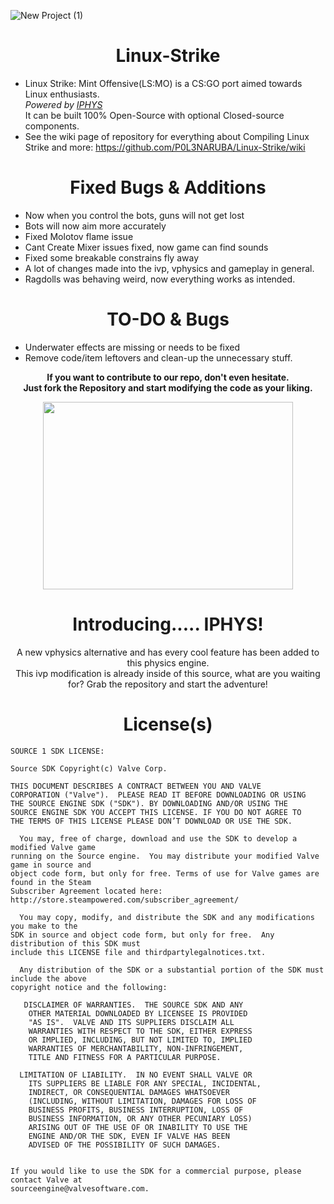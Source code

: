 ![New Project (1)](https://github.com/WH0LEWHALE/Linux-Strike/assets/76629678/9e820a54-dffc-4a6b-b231-1a304fd5e252)

<h1 align="center"> Linux-Strike </h1>

* Linux Strike: Mint Offensive(LS:MO) is a CS:GO port aimed towards Linux enthusiasts.<br>
*Powered by [IPHYS](#introducing-iphys)*<br>
It can be built 100% Open-Source with optional Closed-source components.<br>
* See the wiki page of repository for everything about Compiling Linux Strike and more: https://github.com/P0L3NARUBA/Linux-Strike/wiki

 <h1 align="center"> Fixed Bugs & Additions </h1>

 - Now when you control the bots, guns will not get lost
 - Bots will now aim more accurately
 - Fixed Molotov flame issue
 - Cant Create Mixer issues fixed, now game can find sounds
 - Fixed some breakable constrains fly away
 - A lot of changes made into the ivp, vphysics and gameplay in general.
 - Ragdolls was behaving weird, now everything works as intended.

<h1 align="center"> TO-DO & Bugs </h1>

- Underwater effects are missing or needs to be fixed
- Remove code/item leftovers and clean-up the unnecessary stuff.

**<p align="center">
If you want to contribute to our repo, don't even hesitate.<br>
Just fork the Repository and start modifying the code as your liking.</p>**

<div align="center">
<img width="400" height="300" src="https://github.com/user-attachments/assets/f69e94de-4415-49ec-8c0a-3b17147c21ec">
</div>

<h1 align="center">Introducing..... IPHYS!</h1>

<p align="center">
A new vphysics alternative and has every cool feature has been added to this physics engine.<br>
This ivp modification is already inside of this source, what are you waiting for? Grab the repository and start the adventure!
</p>

<h1 align="center"> License(s) </h1>

```
SOURCE 1 SDK LICENSE:

Source SDK Copyright(c) Valve Corp.  

THIS DOCUMENT DESCRIBES A CONTRACT BETWEEN YOU AND VALVE 
CORPORATION ("Valve").  PLEASE READ IT BEFORE DOWNLOADING OR USING 
THE SOURCE ENGINE SDK ("SDK"). BY DOWNLOADING AND/OR USING THE 
SOURCE ENGINE SDK YOU ACCEPT THIS LICENSE. IF YOU DO NOT AGREE TO 
THE TERMS OF THIS LICENSE PLEASE DON’T DOWNLOAD OR USE THE SDK.  

  You may, free of charge, download and use the SDK to develop a modified Valve game 
running on the Source engine.  You may distribute your modified Valve game in source and 
object code form, but only for free. Terms of use for Valve games are found in the Steam 
Subscriber Agreement located here: http://store.steampowered.com/subscriber_agreement/ 

  You may copy, modify, and distribute the SDK and any modifications you make to the 
SDK in source and object code form, but only for free.  Any distribution of this SDK must 
include this LICENSE file and thirdpartylegalnotices.txt.  
 
  Any distribution of the SDK or a substantial portion of the SDK must include the above 
copyright notice and the following: 

   DISCLAIMER OF WARRANTIES.  THE SOURCE SDK AND ANY 
    OTHER MATERIAL DOWNLOADED BY LICENSEE IS PROVIDED 
    "AS IS".  VALVE AND ITS SUPPLIERS DISCLAIM ALL 
    WARRANTIES WITH RESPECT TO THE SDK, EITHER EXPRESS 
    OR IMPLIED, INCLUDING, BUT NOT LIMITED TO, IMPLIED 
    WARRANTIES OF MERCHANTABILITY, NON-INFRINGEMENT, 
    TITLE AND FITNESS FOR A PARTICULAR PURPOSE.  

  LIMITATION OF LIABILITY.  IN NO EVENT SHALL VALVE OR 
    ITS SUPPLIERS BE LIABLE FOR ANY SPECIAL, INCIDENTAL, 
    INDIRECT, OR CONSEQUENTIAL DAMAGES WHATSOEVER 
    (INCLUDING, WITHOUT LIMITATION, DAMAGES FOR LOSS OF 
    BUSINESS PROFITS, BUSINESS INTERRUPTION, LOSS OF 
    BUSINESS INFORMATION, OR ANY OTHER PECUNIARY LOSS) 
    ARISING OUT OF THE USE OF OR INABILITY TO USE THE 
    ENGINE AND/OR THE SDK, EVEN IF VALVE HAS BEEN 
    ADVISED OF THE POSSIBILITY OF SUCH DAMAGES.  
 
       
If you would like to use the SDK for a commercial purpose, please contact Valve at 
sourceengine@valvesoftware.com.
```
